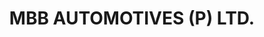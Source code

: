 ---
title: "MBB AUTOMOTIVES (P) LTD."
url: /sambalpur-odisha/mbb-automotives-p-ltd/
shop: car repair
---